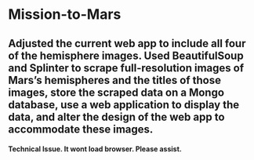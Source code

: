 # Mission-to-Mars

## Adjusted the current web app to include all four of the hemisphere images. Used BeautifulSoup and Splinter to scrape full-resolution images of Mars’s hemispheres and the titles of those images, store the scraped data on a Mongo database, use a web application to display the data, and alter the design of the web app to accommodate these images.

#### Technical Issue. It wont load browser. Please assist.
